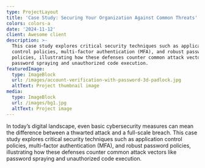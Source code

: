 ```yaml
---
type: ProjectLayout
title: 'Case Study: Securing Your Organization Against Common Threats'
colors: colors-a
date: '2024-11-12'
client: Awesome client
description: >-
  This case study explores critical security techniques such as application
  control policies, multi-factor authentication (MFA), and robust password
  policies, illustrating how these defenses counter common attack vectors like
  password spraying and unauthorized code execution.
featuredImage:
  type: ImageBlock
  url: /images/account-verification-with-password-3d-padlock.jpg
  altText: Project thumbnail image
media:
  type: ImageBlock
  url: /images/bg1.jpg
  altText: Project image
---
```

In today’s digital landscape, even basic cybersecurity measures can mean the difference between a thwarted attack and a full-scale breach. This case study explores critical security techniques such as application control policies, multi-factor authentication (MFA), and robust password policies, illustrating how these defenses counter common attack vectors like password spraying and unauthorized code execution. 




